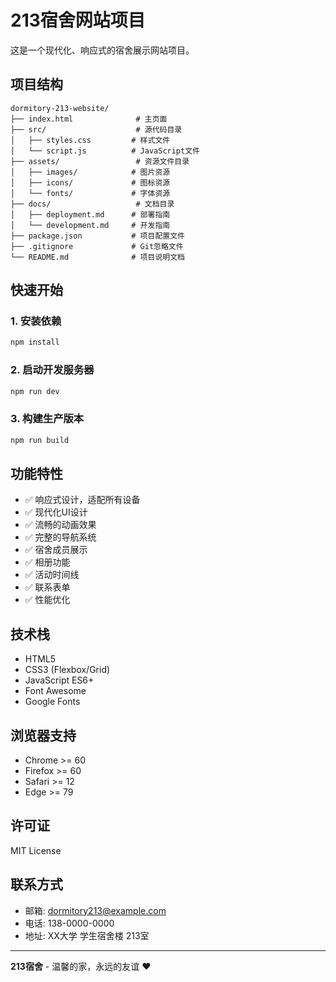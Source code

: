 # 213宿舍网站项目

这是一个现代化、响应式的宿舍展示网站项目。

## 项目结构

```
dormitory-213-website/
├── index.html              # 主页面
├── src/                    # 源代码目录
│   ├── styles.css         # 样式文件
│   └── script.js          # JavaScript文件
├── assets/                 # 资源文件目录
│   ├── images/            # 图片资源
│   ├── icons/             # 图标资源
│   └── fonts/             # 字体资源
├── docs/                   # 文档目录
│   ├── deployment.md      # 部署指南
│   └── development.md     # 开发指南
├── package.json           # 项目配置文件
├── .gitignore             # Git忽略文件
└── README.md              # 项目说明文档
```

## 快速开始

### 1. 安装依赖
```bash
npm install
```

### 2. 启动开发服务器
```bash
npm run dev
```

### 3. 构建生产版本
```bash
npm run build
```

## 功能特性

- ✅ 响应式设计，适配所有设备
- ✅ 现代化UI设计
- ✅ 流畅的动画效果
- ✅ 完整的导航系统
- ✅ 宿舍成员展示
- ✅ 相册功能
- ✅ 活动时间线
- ✅ 联系表单
- ✅ 性能优化

## 技术栈

- HTML5
- CSS3 (Flexbox/Grid)
- JavaScript ES6+
- Font Awesome
- Google Fonts

## 浏览器支持

- Chrome >= 60
- Firefox >= 60
- Safari >= 12
- Edge >= 79

## 许可证

MIT License

## 联系方式

- 邮箱: dormitory213@example.com
- 电话: 138-0000-0000
- 地址: XX大学 学生宿舍楼 213室

---

**213宿舍** - 温馨的家，永远的友谊 ❤️
